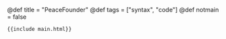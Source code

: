 @def title = "PeaceFounder"
@def tags = ["syntax", "code"]
@def notmain = false
~~~
{{include main.html}}
~~~
